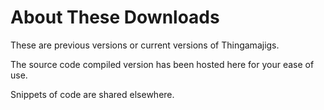 # About These Downloads

These are previous versions or current versions of Thingamajigs.

The source code compiled version has been hosted here for your ease of use.

Snippets of code are shared elsewhere.
